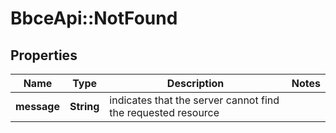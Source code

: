 # BbceApi::NotFound

## Properties
Name | Type | Description | Notes
------------ | ------------- | ------------- | -------------
**message** | **String** | indicates that the server cannot find the requested resource | 

